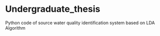 # Undergraduate_thesis
 Python code of source water quality identification system based on LDA Algorithm
